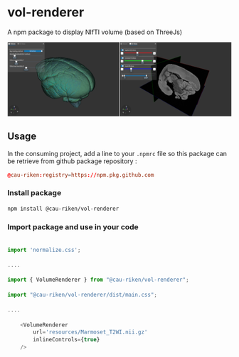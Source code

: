 # vol-renderer


A npm package to display NIfTI volume (based on ThreeJs)

<div align="center">
  <img src="docs/vol-renderer_preview.png">
</div>

## Usage

In the consuming project, add a line to your `.npmrc` file so this package can be retrieve from github package repository :

```.rc
@cau-riken:registry=https://npm.pkg.github.com
```

### Install package

```sh
npm install @cau-riken/vol-renderer
```

### Import package and use in your code

```javascript

import 'normalize.css';

....

import { VolumeRenderer } from "@cau-riken/vol-renderer";

import "@cau-riken/vol-renderer/dist/main.css";

....

    <VolumeRenderer
        url='resources/Marmoset_T2WI.nii.gz'
        inlineControls={true}
    />


```
